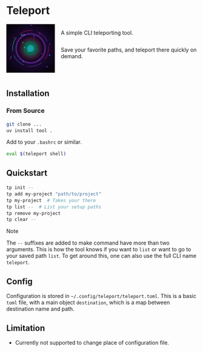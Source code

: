 # Teleport

<div style="display: flex">
    <img align="left" src="./assets/teleport-icon.png" alt="Teleport Icon" width="128" height="128" style="margin-right: 16px;">
    <div style="display: flex; flex-direction: column; align-item: center">
        <p>A simple CLI teleporting tool.</p>
        <p>Save your favorite paths, and teleport there quickly on demand.</p>
        </br>
        </br>
    </div>
</div>

## Installation

### From Source
```bash
git clone ...
uv install tool .
```

Add to your `.bashrc` or similar.
```bash
eval $(teleport shell)
```

## Quickstart
```bash
tp init --
tp add my-project "path/to/project"
tp my-project  # Takes your there
tp list --  # List your setup paths
tp remove my-project
tp clear --

```

> [!Note]
> The `--` suffixes are added to make command have more than two arguments. 
> This is how the tool knows if you want to `list` or want to go to your saved path `list`.
> To get around this, one can also use the full CLI name `teleport`.


## Config
Configuration is stored in `~/.config/teleport/teleport.toml`.
This is a basic `toml` file, with a main object `destination`, which is a map between destination name and path.

## Limitation
- Currently not supported to change place of configuration file. 

